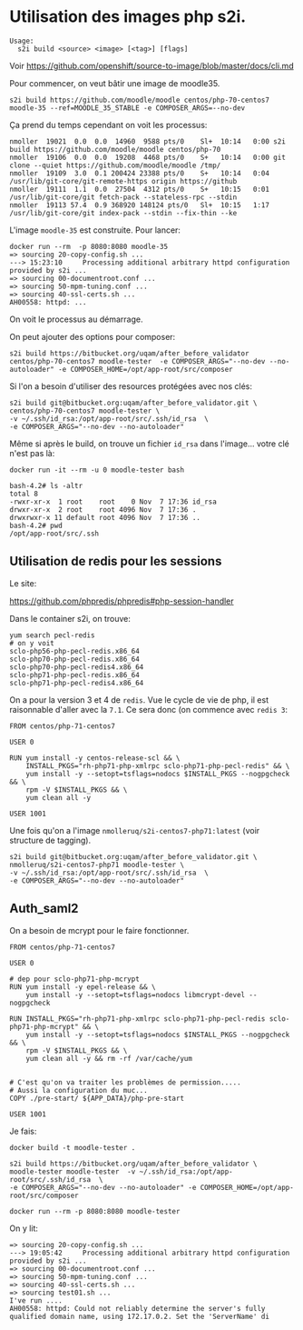 # Utilisation des images php s2i.

``` 
Usage:
  s2i build <source> <image> [<tag>] [flags]
```
Voir https://github.com/openshift/source-to-image/blob/master/docs/cli.md 

Pour commencer, on veut bâtir une image de moodle35.
```
s2i build https://github.com/moodle/moodle centos/php-70-centos7 moodle-35 --ref=MOODLE_35_STABLE -e COMPOSER_ARGS=--no-dev
```
Ça prend du temps cependant on voit les processus:
```
nmoller  19021  0.0  0.0  14960  9588 pts/0    Sl+  10:14   0:00 s2i build https://github.com/moodle/moodle centos/php-70
nmoller  19106  0.0  0.0  19208  4468 pts/0    S+   10:14   0:00 git clone --quiet https://github.com/moodle/moodle /tmp/
nmoller  19109  3.0  0.1 200424 23388 pts/0    S+   10:14   0:04 /usr/lib/git-core/git-remote-https origin https://github
nmoller  19111  1.1  0.0  27504  4312 pts/0    S+   10:15   0:01 /usr/lib/git-core/git fetch-pack --stateless-rpc --stdin
nmoller  19113 57.4  0.9 368920 148124 pts/0   Sl+  10:15   1:17 /usr/lib/git-core/git index-pack --stdin --fix-thin --ke
```
L'image `moodle-35` est construite. Pour lancer:
```
docker run --rm  -p 8080:8080 moodle-35
=> sourcing 20-copy-config.sh ...
---> 15:23:10     Processing additional arbitrary httpd configuration provided by s2i ...
=> sourcing 00-documentroot.conf ...
=> sourcing 50-mpm-tuning.conf ...
=> sourcing 40-ssl-certs.sh ...
AH00558: httpd: ...
```
On voit le processus au démarrage. 

On peut ajouter des options pour composer:
```
s2i build https://bitbucket.org/uqam/after_before_validator centos/php-70-centos7 moodle-tester  -e COMPOSER_ARGS="--no-dev --no-autoloader" -e COMPOSER_HOME=/opt/app-root/src/composer
```
Si l'on a besoin d'utiliser des resources protégées avec nos clés:
```
s2i build git@bitbucket.org:uqam/after_before_validator.git \
centos/php-70-centos7 moodle-tester \
-v ~/.ssh/id_rsa:/opt/app-root/src/.ssh/id_rsa  \
-e COMPOSER_ARGS="--no-dev --no-autoloader"
```
Même si après le build, on trouve un fichier `id_rsa` dans l'image... votre clé n'est pas là:
```
docker run -it --rm -u 0 moodle-tester bash

bash-4.2# ls -altr
total 8
-rwxr-xr-x  1 root    root    0 Nov  7 17:36 id_rsa
drwxr-xr-x  2 root    root 4096 Nov  7 17:36 .
drwxrwxr-x 11 default root 4096 Nov  7 17:36 ..
bash-4.2# pwd
/opt/app-root/src/.ssh
```

## Utilisation de redis pour les sessions

Le site:

https://github.com/phpredis/phpredis#php-session-handler

Dans le container s2i, on trouve:
```
yum search pecl-redis
# on y voit
sclo-php56-php-pecl-redis.x86_64 
sclo-php70-php-pecl-redis.x86_64
sclo-php70-php-pecl-redis4.x86_64
sclo-php71-php-pecl-redis.x86_64
sclo-php71-php-pecl-redis4.x86_64
```
On a pour la version 3 et 4 de `redis`. Vue le cycle de vie de php, il est raisonnable d'aller avec la `7.1`. Ce sera donc (on commence avec `redis 3`:

```
FROM centos/php-71-centos7

USER 0

RUN yum install -y centos-release-scl && \
    INSTALL_PKGS="rh-php71-php-xmlrpc sclo-php71-php-pecl-redis" && \
    yum install -y --setopt=tsflags=nodocs $INSTALL_PKGS --nogpgcheck && \
    rpm -V $INSTALL_PKGS && \
    yum clean all -y

USER 1001

```

Une fois qu'on a l'image `nmolleruq/s2i-centos7-php71:latest` (voir structure de tagging).

```
s2i build git@bitbucket.org:uqam/after_before_validator.git \
nmolleruq/s2i-centos7-php71 moodle-tester \
-v ~/.ssh/id_rsa:/opt/app-root/src/.ssh/id_rsa  \
-e COMPOSER_ARGS="--no-dev --no-autoloader"
```

## Auth_saml2

On a besoin de mcrypt pour le faire fonctionner.

```
FROM centos/php-71-centos7

USER 0

# dep pour sclo-php71-php-mcrypt
RUN yum install -y epel-release && \
    yum install -y --setopt=tsflags=nodocs libmcrypt-devel --nogpgcheck 

RUN INSTALL_PKGS="rh-php71-php-xmlrpc sclo-php71-php-pecl-redis sclo-php71-php-mcrypt" && \
    yum install -y --setopt=tsflags=nodocs $INSTALL_PKGS --nogpgcheck && \
    rpm -V $INSTALL_PKGS && \
    yum clean all -y && rm -rf /var/cache/yum


# C'est qu'on va traiter les problèmes de permission.....
# Aussi la configuration du muc...
COPY ./pre-start/ ${APP_DATA}/php-pre-start

USER 1001
```
Je fais:
```
docker build -t moodle-tester .

s2i build https://bitbucket.org/uqam/after_before_validator \
moodle-tester moodle-tester  -v ~/.ssh/id_rsa:/opt/app-root/src/.ssh/id_rsa  \
-e COMPOSER_ARGS="--no-dev --no-autoloader" -e COMPOSER_HOME=/opt/app-root/src/composer

docker run --rm -p 8080:8080 moodle-tester
```
On y lit:
```
=> sourcing 20-copy-config.sh ...
---> 19:05:42     Processing additional arbitrary httpd configuration provided by s2i ...
=> sourcing 00-documentroot.conf ...
=> sourcing 50-mpm-tuning.conf ...
=> sourcing 40-ssl-certs.sh ...
=> sourcing test01.sh ...
I've run ....
AH00558: httpd: Could not reliably determine the server's fully qualified domain name, using 172.17.0.2. Set the 'ServerName' di
```
